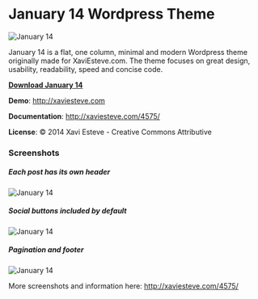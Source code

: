 
<h1>January 14 Wordpress Theme</h1>

<p><img src="http://xaviesteve.com/wp-content/uploads/2014/02/xaviesteve-jan14-screenshots.jpg" alt="January 14"></p>

<p>January 14 is a flat, one column, minimal and modern Wordpress theme originally made for XaviEsteve.com. The theme focuses on great design, usability, readability, speed and concise code.</p>



<p><b><a class="button" href="https://github.com/luckyshot/xe-jan14/archive/master.zip">Download January 14</a></b></p>

<p><b>Demo</b>: <a href="http://xaviesteve.com/">http://xaviesteve.com</a></p>

<p><b>Documentation</b>: <a href="http://xaviesteve.com/4575/">http://xaviesteve.com/4575/</a></p>

<p><b>License</b>: &copy; 2014 Xavi Esteve - Creative Commons Attributive</p>

<h3>Screenshots</h3>

<h5>Each post has its own header</h5>
<p><img src="http://xaviesteve.com/wp-content/uploads/2014/02/january-14-posts.jpg" alt="January 14"></p>

<h5>Social buttons included by default</h5>
<p><img src="http://xaviesteve.com/wp-content/uploads/2014/02/january-14-theme-social-buttons.jpg" alt="January 14"></p>

<h5>Pagination and footer</h5>
<p><img src="http://xaviesteve.com/wp-content/uploads/2014/02/january-14-theme-pagination-and-footer.jpg" alt="January 14"></p>

<p>More screenshots and information here: <a href="http://xaviesteve.com/4575/">http://xaviesteve.com/4575/</a></p>
